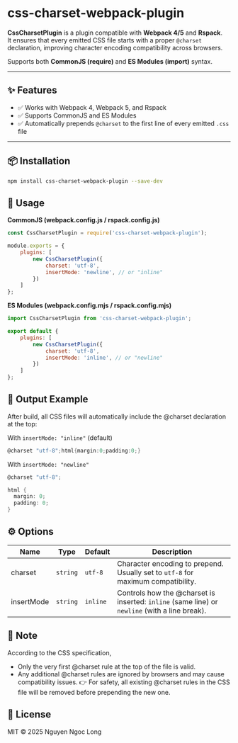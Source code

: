 # css-charset-webpack-plugin

**CssCharsetPlugin** is a plugin compatible with **Webpack 4/5** and **Rspack**.  
It ensures that every emitted CSS file starts with a proper `@charset` declaration, improving character encoding compatibility across browsers.

Supports both **CommonJS (require)** and **ES Modules (import)** syntax.

---

## ✨ Features

-   ✅ Works with Webpack 4, Webpack 5, and Rspack
-   ✅ Supports CommonJS and ES Modules
-   ✅ Automatically prepends `@charset` to the first line of every emitted `.css` file

---

## 📦 Installation

```bash
npm install css-charset-webpack-plugin --save-dev
```

## 🚀 Usage

**CommonJS (webpack.config.js / rspack.config.js)**

```js
const CssCharsetPlugin = require('css-charset-webpack-plugin');

module.exports = {
    plugins: [
        new CssCharsetPlugin({
            charset: 'utf-8',
            insertMode: 'newline', // or "inline"
        })
    ]
};
```

**ES Modules (webpack.config.mjs / rspack.config.mjs)**

```js
import CssCharsetPlugin from 'css-charset-webpack-plugin';

export default {
    plugins: [
        new CssCharsetPlugin({
            charset: 'utf-8',
            insertMode: 'inline', // or "newline"
        })
    ]
};
```

## 📝 Output Example

After build, all CSS files will automatically include the @charset declaration at the top:

With `insertMode: "inline"` (default)

```cs
@charset "utf-8";html{margin:0;padding:0;}
```

With `insertMode: "newline"`

```cs
@charset "utf-8";

html {
  margin: 0;
  padding: 0;
}
```

## ⚙️ Options

| Name       | Type     | Default  | Description                                                                                   |
| ---------- | -------- | -------- | --------------------------------------------------------------------------------------------- |
| charset    | `string` | `utf-8`  | Character encoding to prepend. Usually set to `utf-8` for maximum compatibility.              |
| insertMode | `string` | `inline` | Controls how the @charset is inserted: `inline` (same line) or `newline` (with a line break). |

## 📌 Note

According to the CSS specification,

-   Only the very first @charset rule at the top of the file is valid.
-   Any additional @charset rules are ignored by browsers and may cause compatibility issues.
    👉 For safety, all existing @charset rules in the CSS file will be removed before prepending the new one.

## 📄 License

MIT © 2025 Nguyen Ngoc Long
